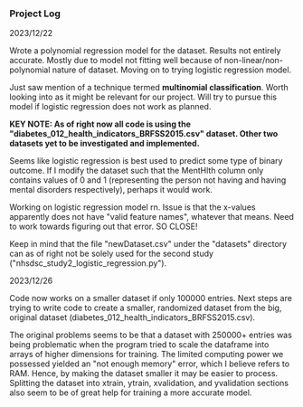### Project Log

2023/12/22

Wrote a polynomial regression model for the dataset. Results not entirely accurate. Mostly due to model not fitting well because of non-linear/non-polynomial nature of dataset. Moving on to trying logistic regression model.

Just saw mention of a technique termed **multinomial classification**. Worth looking into as it might be relevant for our project. Will try to pursue this model if logistic regression does not work as planned.

**KEY NOTE: As of right now all code is using the "diabetes_012_health_indicators_BRFSS2015.csv" dataset. Other two datasets yet to be investigated and implemented.**

Seems like logistic regression is best used to predict some type of binary outcome. If I modify the dataset such that the MentHlth column only contains values of 0 and 1 (representing the person not having and having mental disorders respectively), perhaps it would work.

Working on logistic regression model rn. Issue is that the x-values apparently does not have "valid feature names", whatever that means. Need to work towards figuring out that error. SO CLOSE!

Keep in mind that the file "newDataset.csv" under the "datasets" directory can as of right not be solely used for the second study ("nhsdsc_study2_logistic_regression.py"). 

2023/12/26

Code now works on a smaller dataset if only 100000 entries. Next steps are trying to write code to create a smaller, randomized dataset from the big, original dataset (diabetes_012_health_indicators_BRFSS2015.csv). 

The original problems seems to be that a dataset with 250000+ entries was being problematic when the program tried to scale the dataframe into arrays of higher dimensions for training. The limited computing power we possessed yielded an "not enough memory" error, which I believe refers to RAM. Hence, by making the dataset smaller it may be easier to process. Splitting the dataset into xtrain, ytrain, xvalidation, and yvalidation sections also seem to be of great help for training a more accurate model.
